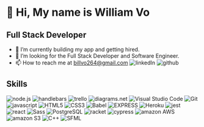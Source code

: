# 👋 Hi, My name is William Vo
## Full Stack Developer
- 🌱 I’m currently building my app and getting hired.
- 👀 I’m looking for the Full Stack Developer and Software Engineer.
- 📫 How to reach me at billvo264@gmail.com
![linkedIn](https://img.shields.io/badge/LinkedIn-ffefd5?style=for-the-badge&logo=LinkedIn&logoColor=blue)
![github](https://img.shields.io/badge/GitHub-000000?style=for-the-badge&logo=GitHub&logoColor=white)

## Skills
![node.js](https://img.shields.io/badge/-fff?style=for-the-badge&logo=Node.js&logoColor=green)
![handlebars](https://img.shields.io/badge/-fff?style=for-the-badge&logo=Handlebars.js&logoColor=000000)
![trello](https://img.shields.io/badge/-fff?style=for-the-badge&logo=Trello&logoColor=blue)
![diagrams.net](https://img.shields.io/badge/-fff?style=for-the-badge&logo=diagrams.net&logoColor=F08705)
![Visual Studio Code](https://img.shields.io/badge/-fff?style=for-the-badge&logo=VisualStudioCode&logoColor=007ACC)
![Git](https://img.shields.io/badge/-fff?style=for-the-badge&logo=Git&logoColor=F05032)
![javascript](https://img.shields.io/badge/-fff?style=for-the-badge&logo=JavaScript&logoColor=F7DF1E)
![HTML5](https://img.shields.io/badge/-fff?style=for-the-badge&logo=HTML5&logoColor=E34F26)
![CSS3](https://img.shields.io/badge/-fff?style=for-the-badge&logo=CSS3&logoColor=E34F26)
![Babel](https://img.shields.io/badge/-fff?style=for-the-badge&logo=Babel&logoColor=E34F26)
![EXPRESS](https://img.shields.io/badge/-fff?style=for-the-badge&logo=Express&logoColor=E34F26)
![Heroku](https://img.shields.io/badge/-fff?style=for-the-badge&logo=Heroku&logoColor=430098)
![jest](https://img.shields.io/badge/-fff?style=for-the-badge&logo=jest&logoColor=C21325)
![react](https://img.shields.io/badge/-fff?style=for-the-badge&logo=React&logoColor=61DAFB)
![Sass](https://img.shields.io/badge/-fff?style=for-the-badge&logo=Sass&logoColor=CC6699)
![PostgreSQL](https://img.shields.io/badge/-fff?style=for-the-badge&logo=PostgreSQL&logoColor=4169E1)
![racket](https://img.shields.io/badge/-fff?style=for-the-badge&logo=Racket&logoColor=9F1D20)
![cypress](https://img.shields.io/badge/-fff?style=for-the-badge&logo=Cypress&logoColor=339933)
![amazon AWS](https://img.shields.io/badge/-fff?style=for-the-badge&logo=AmazonAWS&logoColor=F09820)
![amazon S3](https://img.shields.io/badge/-fff?style=for-the-badge&logo=AmazonS3&logoColor=569a31)
![C++](https://img.shields.io/badge/-fff?style=for-the-badge&logo=C&logoColor=000000)
![SFML](https://img.shields.io/badge/-fff?style=for-the-badge&logo=SFML&logoColor=8CC445)


<!---
WilliamVo2/WilliamVo2 is a ✨ special ✨ repository because its `README.md` (this file) appears on your GitHub profile.
You can click the Preview link to take a look at your changes.
--->
